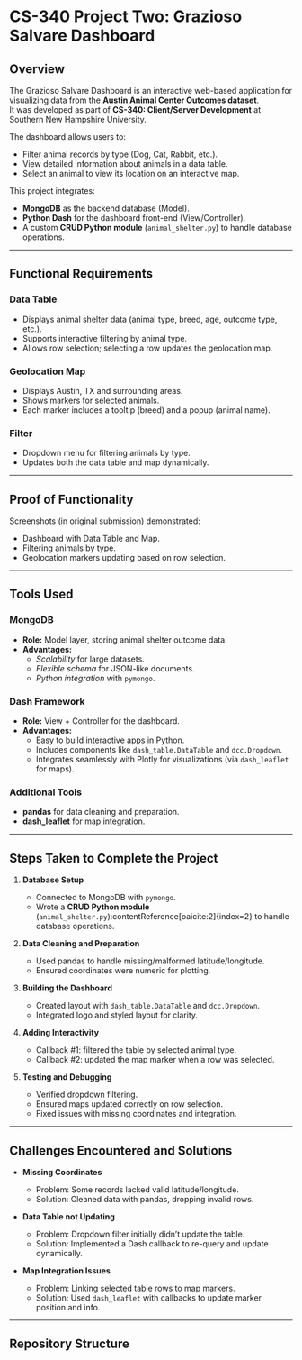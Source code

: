 # CS-340 Project Two: Grazioso Salvare Dashboard

## Overview
The Grazioso Salvare Dashboard is an interactive web-based application for visualizing data from the **Austin Animal Center Outcomes dataset**.  
It was developed as part of **CS-340: Client/Server Development** at Southern New Hampshire University.

The dashboard allows users to:
- Filter animal records by type (Dog, Cat, Rabbit, etc.).
- View detailed information about animals in a data table.
- Select an animal to view its location on an interactive map.

This project integrates:
- **MongoDB** as the backend database (Model).
- **Python Dash** for the dashboard front-end (View/Controller).
- A custom **CRUD Python module** (`animal_shelter.py`) to handle database operations.

---

## Functional Requirements

### Data Table
- Displays animal shelter data (animal type, breed, age, outcome type, etc.).
- Supports interactive filtering by animal type.
- Allows row selection; selecting a row updates the geolocation map.

### Geolocation Map
- Displays Austin, TX and surrounding areas.
- Shows markers for selected animals.
- Each marker includes a tooltip (breed) and a popup (animal name).

### Filter
- Dropdown menu for filtering animals by type.
- Updates both the data table and map dynamically.

---

## Proof of Functionality
Screenshots (in original submission) demonstrated:
- Dashboard with Data Table and Map.
- Filtering animals by type.
- Geolocation markers updating based on row selection.

---

## Tools Used

### MongoDB
- **Role:** Model layer, storing animal shelter outcome data.  
- **Advantages:**  
  - *Scalability* for large datasets.  
  - *Flexible schema* for JSON-like documents.  
  - *Python integration* with `pymongo`.

### Dash Framework
- **Role:** View + Controller for the dashboard.  
- **Advantages:**  
  - Easy to build interactive apps in Python.  
  - Includes components like `dash_table.DataTable` and `dcc.Dropdown`.  
  - Integrates seamlessly with Plotly for visualizations (via `dash_leaflet` for maps).

### Additional Tools
- **pandas** for data cleaning and preparation.  
- **dash_leaflet** for map integration.  

---

## Steps Taken to Complete the Project

1. **Database Setup**  
   - Connected to MongoDB with `pymongo`.  
   - Wrote a **CRUD Python module** (`animal_shelter.py`):contentReference[oaicite:2]{index=2} to handle database operations.  

2. **Data Cleaning and Preparation**  
   - Used pandas to handle missing/malformed latitude/longitude.  
   - Ensured coordinates were numeric for plotting.  

3. **Building the Dashboard**  
   - Created layout with `dash_table.DataTable` and `dcc.Dropdown`.  
   - Integrated logo and styled layout for clarity.  

4. **Adding Interactivity**  
   - Callback #1: filtered the table by selected animal type.  
   - Callback #2: updated the map marker when a row was selected.  

5. **Testing and Debugging**  
   - Verified dropdown filtering.  
   - Ensured maps updated correctly on row selection.  
   - Fixed issues with missing coordinates and integration.

---

## Challenges Encountered and Solutions

- **Missing Coordinates**  
  - Problem: Some records lacked valid latitude/longitude.  
  - Solution: Cleaned data with pandas, dropping invalid rows.

- **Data Table not Updating**  
  - Problem: Dropdown filter initially didn’t update the table.  
  - Solution: Implemented a Dash callback to re-query and update dynamically.

- **Map Integration Issues**  
  - Problem: Linking selected table rows to map markers.  
  - Solution: Used `dash_leaflet` with callbacks to update marker position and info.

---

## Repository Structure
